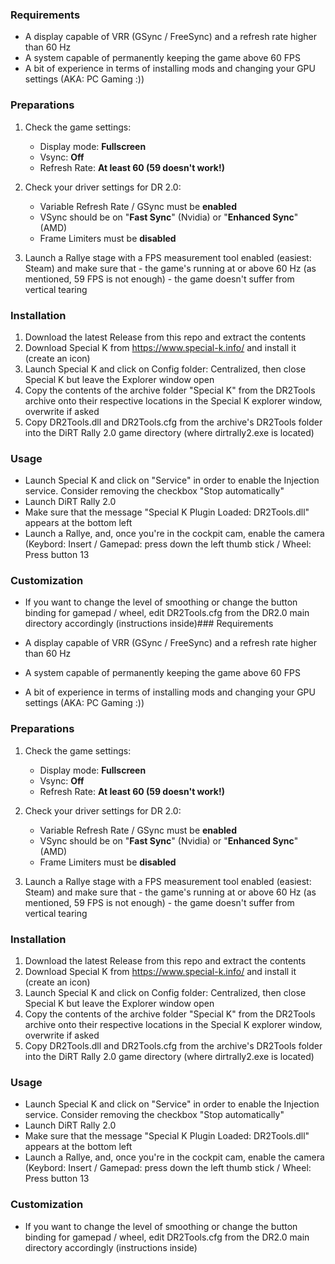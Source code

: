 ### Requirements

 - A display capable of VRR (GSync / FreeSync) and a refresh rate higher than 60 Hz
 - A system capable of permanently keeping the game above 60 FPS
 - A bit of experience in terms of installing mods and changing your GPU settings (AKA: PC Gaming :))

### Preparations

 1. Check the game settings:

	 - Display mode: **Fullscreen**
	 - Vsync: **Off**
	 - Refresh Rate: **At least 60 (59 doesn't work!)**
	 
 2. Check your driver settings for DR 2.0:

	 - Variable Refresh Rate / GSync must be **enabled**
	 - VSync should be on "**Fast Sync**" (Nvidia) or "**Enhanced Sync**" (AMD)
	 - Frame Limiters must be **disabled**

3. Launch a Rallye stage with a FPS measurement tool enabled (easiest:
    Steam) and make sure that
    	 - the game's running at or above 60 Hz (as mentioned, 59 FPS is not enough) 
    	 - the game doesn't suffer from vertical tearing

### Installation

 1. Download the latest Release from this repo and extract the contents
 2. Download Special K from https://www.special-k.info/ and install it
   (create an icon)
 3. Launch Special K and click on Config folder: Centralized, then close
   Special K but leave the Explorer window open
 4. Copy the contents of the archive folder "Special K" from the DR2Tools
   archive onto their respective locations in the Special K explorer
   window, overwrite if asked
 5. Copy DR2Tools.dll and DR2Tools.cfg from the archive's DR2Tools folder
   into the DiRT Rally 2.0 game directory (where dirtrally2.exe is
   located)

### Usage

 - Launch Special K and click on "Service" in order to enable the
   Injection service. Consider removing the checkbox "Stop
   automatically"
 - Launch DiRT Rally 2.0
 - Make sure that the message "Special K Plugin Loaded: DR2Tools.dll"
   appears at the bottom left
 - Launch a Rallye, and, once you're in the cockpit cam, enable the
   camera (Keybord: Insert / Gamepad: press down the left thumb stick /
   Wheel: Press button 13

### Customization

 - If you want to change the level of smoothing or change the button binding for gamepad / wheel, edit DR2Tools.cfg  from the DR2.0 main directory accordingly (instructions inside)### Requirements

 - A display capable of VRR (GSync / FreeSync) and a refresh rate higher than 60 Hz
 - A system capable of permanently keeping the game above 60 FPS
 - A bit of experience in terms of installing mods and changing your GPU settings (AKA: PC Gaming :))

### Preparations

 1. Check the game settings:

	 - Display mode: **Fullscreen**
	 - Vsync: **Off**
	 - Refresh Rate: **At least 60 (59 doesn't work!)**
	 
 2. Check your driver settings for DR 2.0:

	 - Variable Refresh Rate / GSync must be **enabled**
	 - VSync should be on "**Fast Sync**" (Nvidia) or "**Enhanced Sync**" (AMD)
	 - Frame Limiters must be **disabled**

3. Launch a Rallye stage with a FPS measurement tool enabled (easiest:
    Steam) and make sure that
    	 - the game's running at or above 60 Hz (as mentioned, 59 FPS is not enough) 
    	 - the game doesn't suffer from vertical tearing

### Installation

 1. Download the latest Release from this repo and extract the contents
 2. Download Special K from https://www.special-k.info/ and install it
   (create an icon)
 3. Launch Special K and click on Config folder: Centralized, then close
   Special K but leave the Explorer window open
 4. Copy the contents of the archive folder "Special K" from the DR2Tools
   archive onto their respective locations in the Special K explorer
   window, overwrite if asked
 5. Copy DR2Tools.dll and DR2Tools.cfg from the archive's DR2Tools folder
   into the DiRT Rally 2.0 game directory (where dirtrally2.exe is
   located)

### Usage

 - Launch Special K and click on "Service" in order to enable the
   Injection service. Consider removing the checkbox "Stop
   automatically"
 - Launch DiRT Rally 2.0
 - Make sure that the message "Special K Plugin Loaded: DR2Tools.dll"
   appears at the bottom left
 - Launch a Rallye, and, once you're in the cockpit cam, enable the
   camera (Keybord: Insert / Gamepad: press down the left thumb stick /
   Wheel: Press button 13

### Customization

 - If you want to change the level of smoothing or change the button binding for gamepad / wheel, edit DR2Tools.cfg  from the DR2.0 main directory accordingly (instructions inside)